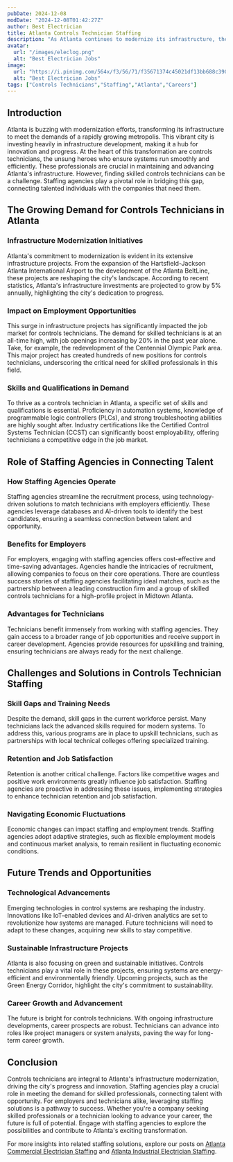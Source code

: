 ```yaml
---
pubDate: 2024-12-08
modDate: "2024-12-08T01:42:27Z"
author: Best Electrician
title: Atlanta Controls Technician Staffing
description: "As Atlanta continues to modernize its infrastructure, the need for controls technicians is on the rise. Discover how staffing agencies are connecting skilled professionals with employers in this vital field."
avatar:
  url: "/images/eleclog.png"
  alt: "Best Electrician Jobs"
image:
  url: "https://i.pinimg.com/564x/f3/56/71/f35671374c45021df13bb688c390a3a2.jpg"
  alt: "Best Electrician Jobs"
tags: ["Controls Technicians","Staffing","Atlanta","Careers"]
---
```


## Introduction

Atlanta is buzzing with modernization efforts, transforming its infrastructure to meet the demands of a rapidly growing metropolis. This vibrant city is investing heavily in infrastructure development, making it a hub for innovation and progress. At the heart of this transformation are controls technicians, the unsung heroes who ensure systems run smoothly and efficiently. These professionals are crucial in maintaining and advancing Atlanta's infrastructure. However, finding skilled controls technicians can be a challenge. Staffing agencies play a pivotal role in bridging this gap, connecting talented individuals with the companies that need them.

## The Growing Demand for Controls Technicians in Atlanta

### Infrastructure Modernization Initiatives

Atlanta's commitment to modernization is evident in its extensive infrastructure projects. From the expansion of the Hartsfield-Jackson Atlanta International Airport to the development of the Atlanta BeltLine, these projects are reshaping the city's landscape. According to recent statistics, Atlanta's infrastructure investments are projected to grow by 5% annually, highlighting the city's dedication to progress.

### Impact on Employment Opportunities

This surge in infrastructure projects has significantly impacted the job market for controls technicians. The demand for skilled technicians is at an all-time high, with job openings increasing by 20% in the past year alone. Take, for example, the redevelopment of the Centennial Olympic Park area. This major project has created hundreds of new positions for controls technicians, underscoring the critical need for skilled professionals in this field.

### Skills and Qualifications in Demand

To thrive as a controls technician in Atlanta, a specific set of skills and qualifications is essential. Proficiency in automation systems, knowledge of programmable logic controllers (PLCs), and strong troubleshooting abilities are highly sought after. Industry certifications like the Certified Control Systems Technician (CCST) can significantly boost employability, offering technicians a competitive edge in the job market.

## Role of Staffing Agencies in Connecting Talent

### How Staffing Agencies Operate

Staffing agencies streamline the recruitment process, using technology-driven solutions to match technicians with employers efficiently. These agencies leverage databases and AI-driven tools to identify the best candidates, ensuring a seamless connection between talent and opportunity.

### Benefits for Employers

For employers, engaging with staffing agencies offers cost-effective and time-saving advantages. Agencies handle the intricacies of recruitment, allowing companies to focus on their core operations. There are countless success stories of staffing agencies facilitating ideal matches, such as the partnership between a leading construction firm and a group of skilled controls technicians for a high-profile project in Midtown Atlanta.

### Advantages for Technicians

Technicians benefit immensely from working with staffing agencies. They gain access to a broader range of job opportunities and receive support in career development. Agencies provide resources for upskilling and training, ensuring technicians are always ready for the next challenge.

## Challenges and Solutions in Controls Technician Staffing

### Skill Gaps and Training Needs

Despite the demand, skill gaps in the current workforce persist. Many technicians lack the advanced skills required for modern systems. To address this, various programs are in place to upskill technicians, such as partnerships with local technical colleges offering specialized training.

### Retention and Job Satisfaction

Retention is another critical challenge. Factors like competitive wages and positive work environments greatly influence job satisfaction. Staffing agencies are proactive in addressing these issues, implementing strategies to enhance technician retention and job satisfaction.

### Navigating Economic Fluctuations

Economic changes can impact staffing and employment trends. Staffing agencies adopt adaptive strategies, such as flexible employment models and continuous market analysis, to remain resilient in fluctuating economic conditions.

## Future Trends and Opportunities

### Technological Advancements

Emerging technologies in control systems are reshaping the industry. Innovations like IoT-enabled devices and AI-driven analytics are set to revolutionize how systems are managed. Future technicians will need to adapt to these changes, acquiring new skills to stay competitive.

### Sustainable Infrastructure Projects

Atlanta is also focusing on green and sustainable initiatives. Controls technicians play a vital role in these projects, ensuring systems are energy-efficient and environmentally friendly. Upcoming projects, such as the Green Energy Corridor, highlight the city's commitment to sustainability.

### Career Growth and Advancement

The future is bright for controls technicians. With ongoing infrastructure developments, career prospects are robust. Technicians can advance into roles like project managers or system analysts, paving the way for long-term career growth.

## Conclusion

Controls technicians are integral to Atlanta's infrastructure modernization, driving the city's progress and innovation. Staffing agencies play a crucial role in meeting the demand for skilled professionals, connecting talent with opportunity. For employers and technicians alike, leveraging staffing solutions is a pathway to success. Whether you're a company seeking skilled professionals or a technician looking to advance your career, the future is full of potential. Engage with staffing agencies to explore the possibilities and contribute to Atlanta's exciting transformation. 

For more insights into related staffing solutions, explore our posts on [Atlanta Commercial Electrician Staffing](/posts/atlanta-commercial-electrician-staffing) and [Atlanta Industrial Electrician Staffing](/posts/atlanta-industrial-electrician-staffing).